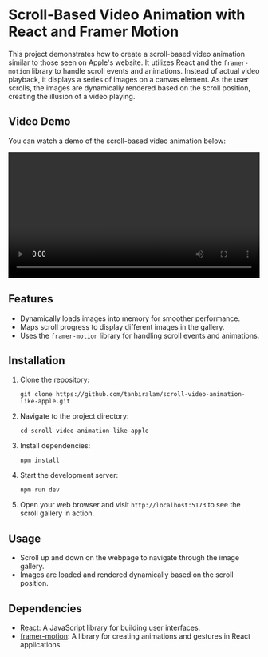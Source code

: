 # Scroll-Based Video Animation with React and Framer Motion

This project demonstrates how to create a scroll-based video animation similar to those seen on Apple's website. It utilizes React and the `framer-motion` library to handle scroll events and animations. Instead of actual video playback, it displays a series of images on a canvas element. As the user scrolls, the images are dynamically rendered based on the scroll position, creating the illusion of a video playing.

## Video Demo

You can watch a demo of the scroll-based video animation below:

<video width="100%" controls>
  <source src="demo.webm" type="video/webm">
  Your browser does not support the video tag.
</video>

## Features

- Dynamically loads images into memory for smoother performance.
- Maps scroll progress to display different images in the gallery.
- Uses the `framer-motion` library for handling scroll events and animations.

## Installation

1. Clone the repository:

   ```
   git clone https://github.com/tanbiralam/scroll-video-animation-like-apple.git
   ```

2. Navigate to the project directory:

   ```
   cd scroll-video-animation-like-apple
   ```

3. Install dependencies:

   ```
   npm install
   ```

4. Start the development server:

   ```
   npm run dev
   ```

5. Open your web browser and visit `http://localhost:5173` to see the scroll gallery in action.

## Usage

- Scroll up and down on the webpage to navigate through the image gallery.
- Images are loaded and rendered dynamically based on the scroll position.

## Dependencies

- [React](https://reactjs.org/): A JavaScript library for building user interfaces.
- [framer-motion](https://www.framer.com/motion/): A library for creating animations and gestures in React applications.

